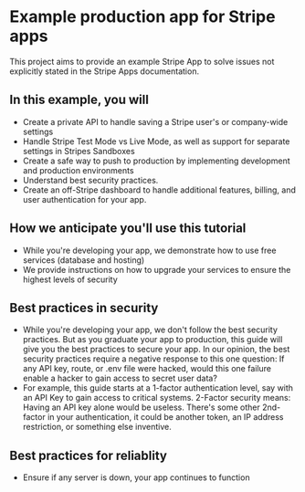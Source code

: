 # Example production app for Stripe apps

This project aims to provide an example Stripe App to solve issues not explicitly stated in the Stripe Apps documentation.

## In this example, you will

- Create a private API to handle saving a Stripe user's or company-wide settings
- Handle Stripe Test Mode vs Live Mode, as well as support for separate settings in Stripes Sandboxes
- Create a safe way to push to production by implementing development and production environments
- Understand best security practices.
- Create an off-Stripe dashboard to handle additional features, billing, and user authentication for your app.

## How we anticipate you'll use this tutorial

- While you're developing your app, we demonstrate how to use free services (database and hosting)
- We provide instructions on how to upgrade your services to ensure the highest levels of security

## Best practices in security

- While you're developing your app, we don't follow the best security practices.  But as you graduate your app to production, this guide will give you the best practices to secure your app.  In our opinion, the best security practices require a negative response to this one question:  If any API key, route, or .env file were hacked, would this one failure enable a hacker to gain access to secret user data?
- For example, this guide starts at a 1-factor authentication level, say with an API Key to gain access to critical systems.  2-Factor security means: Having an API key alone would be useless.  There's some other 2nd-factor in your authentication, it could be another token, an IP address restriction, or something else inventive.

## Best practices for reliablity

- Ensure if any server is down, your app continues to function
